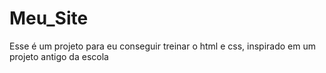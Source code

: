 # Meu_Site
 Esse é um projeto para eu conseguir treinar o html e css, inspirado em um projeto antigo da escola
